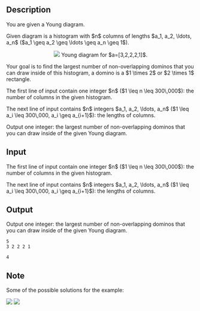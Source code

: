 ## Description

<div><p>You are given a Young diagram. </p><p>Given diagram is a histogram with $n$ columns of lengths $a_1, a_2, \ldots, a_n$ ($a_1 \geq a_2 \geq \ldots \geq a_n \geq 1$).</p><center> <img class="tex-graphics" src="file://fQipX0rn.png" style="max-width: 100.0%;max-height: 100.0%;">   <span class="tex-font-size-small">Young diagram for $a=[3,2,2,2,1]$.</span> </center><p>Your goal is to find the largest number of non-overlapping dominos that you can draw inside of this histogram, a domino is a $1 \times 2$ or $2 \times 1$ rectangle.</p></div><div class="input-specification"><p>The first line of input contain one integer $n$ ($1 \leq n \leq 300\,000$): the number of columns in the given histogram.</p><p>The next line of input contains $n$ integers $a_1, a_2, \ldots, a_n$ ($1 \leq a_i \leq 300\,000, a_i \geq a_{i+1}$): the lengths of columns.</p></div><div class="output-specification"><p>Output one integer: the largest number of non-overlapping dominos that you can draw inside of the given Young diagram.</p></div>

## Input

<p>The first line of input contain one integer $n$ ($1 \leq n \leq 300\,000$): the number of columns in the given histogram.</p><p>The next line of input contains $n$ integers $a_1, a_2, \ldots, a_n$ ($1 \leq a_i \leq 300\,000, a_i \geq a_{i+1}$): the lengths of columns.</p>

## Output

<p>Output one integer: the largest number of non-overlapping dominos that you can draw inside of the given Young diagram.</p>





```input1
5
3 2 2 2 1
```




```output1
4
```



## Note

<p>Some of the possible solutions for the example:</p><p><img class="tex-graphics" src="file://RkH6W2L2.png" style="max-width: 100.0%;max-height: 100.0%;"> <img class="tex-graphics" src="file://Qo9u1E42.png" style="max-width: 100.0%;max-height: 100.0%;"></p>
